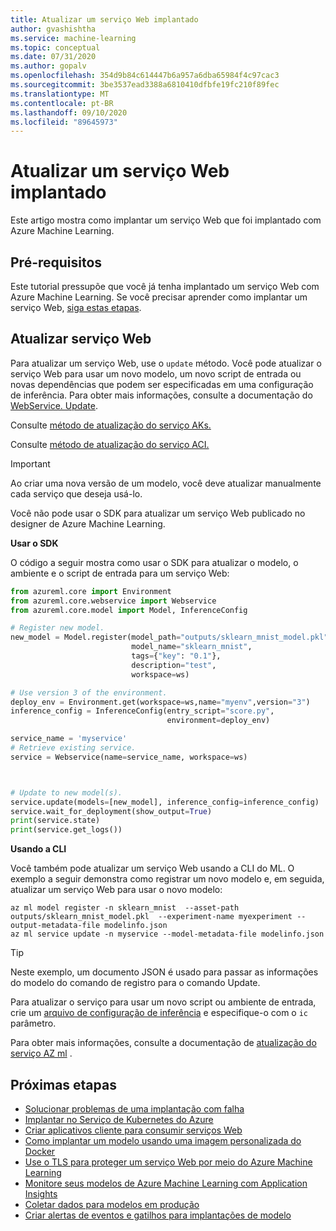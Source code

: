 ```yaml
---
title: Atualizar um serviço Web implantado
author: gvashishtha
ms.service: machine-learning
ms.topic: conceptual
ms.date: 07/31/2020
ms.author: gopalv
ms.openlocfilehash: 354d9b84c614447b6a957a6dba65984f4c97cac3
ms.sourcegitcommit: 3be3537ead3388a6810410dfbfe19fc210f89fec
ms.translationtype: MT
ms.contentlocale: pt-BR
ms.lasthandoff: 09/10/2020
ms.locfileid: "89645973"
---
```

# <a name="update-a-deployed-web-service"></a>Atualizar um serviço Web implantado

Este artigo mostra como implantar um serviço Web que foi implantado com Azure Machine Learning.

## <a name="prerequisites"></a>Pré-requisitos

Este tutorial pressupõe que você já tenha implantado um serviço Web com Azure Machine Learning. Se você precisar aprender como implantar um serviço Web, [siga estas etapas](how-to-deploy-and-where.md).

## <a name="update-web-service"></a>Atualizar serviço Web

Para atualizar um serviço Web, use o `update` método. Você pode atualizar o serviço Web para usar um novo modelo, um novo script de entrada ou novas dependências que podem ser especificadas em uma configuração de inferência. Para obter mais informações, consulte a documentação do [WebService. Update](https://docs.microsoft.com/python/api/azureml-core/azureml.core.webservice.webservice.webservice?view=azure-ml-py#&preserve-view=trueupdate--args-).

Consulte [método de atualização do serviço AKs.](https://docs.microsoft.com/python/api/azureml-core/azureml.core.webservice.akswebservice?view=azure-ml-py#&preserve-view=trueupdate-image-none--autoscale-enabled-none--autoscale-min-replicas-none--autoscale-max-replicas-none--autoscale-refresh-seconds-none--autoscale-target-utilization-none--collect-model-data-none--auth-enabled-none--cpu-cores-none--memory-gb-none--enable-app-insights-none--scoring-timeout-ms-none--replica-max-concurrent-requests-none--max-request-wait-time-none--num-replicas-none--tags-none--properties-none--description-none--models-none--inference-config-none--gpu-cores-none--period-seconds-none--initial-delay-seconds-none--timeout-seconds-none--success-threshold-none--failure-threshold-none--namespace-none--token-auth-enabled-none-)

Consulte [método de atualização do serviço ACI.](https://docs.microsoft.com/python/api/azureml-core/azureml.core.webservice.aci.aciwebservice?view=azure-ml-py#&preserve-view=trueupdate-image-none--tags-none--properties-none--description-none--auth-enabled-none--ssl-enabled-none--ssl-cert-pem-file-none--ssl-key-pem-file-none--ssl-cname-none--enable-app-insights-none--models-none--inference-config-none-)

> [!IMPORTANT]
> Ao criar uma nova versão de um modelo, você deve atualizar manualmente cada serviço que deseja usá-lo.
>
> Você não pode usar o SDK para atualizar um serviço Web publicado no designer de Azure Machine Learning.

**Usar o SDK**

O código a seguir mostra como usar o SDK para atualizar o modelo, o ambiente e o script de entrada para um serviço Web:

```python
from azureml.core import Environment
from azureml.core.webservice import Webservice
from azureml.core.model import Model, InferenceConfig

# Register new model.
new_model = Model.register(model_path="outputs/sklearn_mnist_model.pkl",
                           model_name="sklearn_mnist",
                           tags={"key": "0.1"},
                           description="test",
                           workspace=ws)

# Use version 3 of the environment.
deploy_env = Environment.get(workspace=ws,name="myenv",version="3")
inference_config = InferenceConfig(entry_script="score.py",
                                   environment=deploy_env)

service_name = 'myservice'
# Retrieve existing service.
service = Webservice(name=service_name, workspace=ws)



# Update to new model(s).
service.update(models=[new_model], inference_config=inference_config)
service.wait_for_deployment(show_output=True)
print(service.state)
print(service.get_logs())
```

**Usando a CLI**

Você também pode atualizar um serviço Web usando a CLI do ML. O exemplo a seguir demonstra como registrar um novo modelo e, em seguida, atualizar um serviço Web para usar o novo modelo:

```azurecli
az ml model register -n sklearn_mnist  --asset-path outputs/sklearn_mnist_model.pkl  --experiment-name myexperiment --output-metadata-file modelinfo.json
az ml service update -n myservice --model-metadata-file modelinfo.json
```

> [!TIP]
> Neste exemplo, um documento JSON é usado para passar as informações do modelo do comando de registro para o comando Update.
>
> Para atualizar o serviço para usar um novo script ou ambiente de entrada, crie um [arquivo de configuração de inferência](/azure/machine-learning/reference-azure-machine-learning-cli#inference-configuration-schema) e especifique-o com o `ic` parâmetro.

Para obter mais informações, consulte a documentação de [atualização do serviço AZ ml](https://docs.microsoft.com/cli/azure/ext/azure-cli-ml/ml/service?view=azure-cli-latest#ext-azure-cli-ml-az-ml-service-update) .

## <a name="next-steps"></a>Próximas etapas

* [Solucionar problemas de uma implantação com falha](how-to-troubleshoot-deployment.md)
* [Implantar no Serviço de Kubernetes do Azure](how-to-deploy-azure-kubernetes-service.md)
* [Criar aplicativos cliente para consumir serviços Web](how-to-consume-web-service.md)
* [Como implantar um modelo usando uma imagem personalizada do Docker](how-to-deploy-custom-docker-image.md)
* [Use o TLS para proteger um serviço Web por meio do Azure Machine Learning](how-to-secure-web-service.md)
* [Monitore seus modelos de Azure Machine Learning com Application Insights](how-to-enable-app-insights.md)
* [Coletar dados para modelos em produção](how-to-enable-data-collection.md)
* [Criar alertas de eventos e gatilhos para implantações de modelo](how-to-use-event-grid.md)
